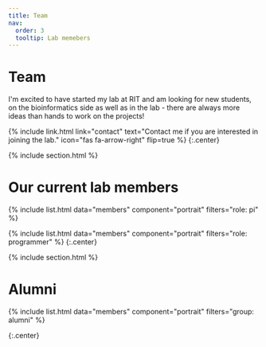 ```yaml
---
title: Team
nav:
  order: 3
  tooltip: Lab memebers
---
```


# <i class="fas fa-users"></i>Team

I'm excited to have started my lab at RIT and am looking for new students, on the bioinformatics side as well as in the lab - there are always more ideas than hands to work on the projects! 

{%
  include link.html
  link="contact"
  text="Contact me if you are interested in joining the lab."
  icon="fas fa-arrow-right"
  flip=true
%}
{:.center}


{% include section.html %}

# Our current lab members

{%
  include list.html
  data="members"
  component="portrait"
  filters="role: pi"
%}

{%
  include list.html
  data="members"
  component="portrait"
  filters="role: programmer"
%} 
{:.center}

{% include section.html %}

# Alumni

{%
  include list.html
  data="members"
  component="portrait"
  filters="group: alumni"
%}

{:.center}


